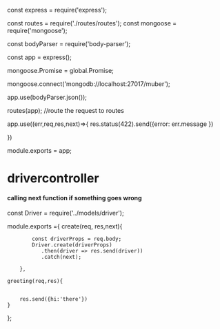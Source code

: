 
const express = require('express');

const routes = require('./routes/routes');
const mongoose = require('mongoose');

const bodyParser = require('body-parser');

const app = express();

mongoose.Promise = global.Promise;

mongoose.connect('mongodb://localhost:27017/muber');

app.use(bodyParser.json());

routes(app);
//route the request to routes

app.use((err,req,res,next)=>{
    res.status(422).send({error: err.message })

})



module.exports = app;

# drivercontroller
#### calling next function if something goes wrong

const Driver = require('../models/driver');

module.exports ={
        create(req, res,next){
            
            
            const driverProps = req.body;
            Driver.create(driverProps) 
               .then(driver => res.send(driver))
               .catch(next);

        },

    greeting(req,res){

        
        res.send({hi:'there'})
    } 


};
